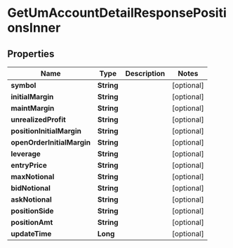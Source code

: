 

# GetUmAccountDetailResponsePositionsInner


## Properties

| Name | Type | Description | Notes |
|------------ | ------------- | ------------- | -------------|
|**symbol** | **String** |  |  [optional] |
|**initialMargin** | **String** |  |  [optional] |
|**maintMargin** | **String** |  |  [optional] |
|**unrealizedProfit** | **String** |  |  [optional] |
|**positionInitialMargin** | **String** |  |  [optional] |
|**openOrderInitialMargin** | **String** |  |  [optional] |
|**leverage** | **String** |  |  [optional] |
|**entryPrice** | **String** |  |  [optional] |
|**maxNotional** | **String** |  |  [optional] |
|**bidNotional** | **String** |  |  [optional] |
|**askNotional** | **String** |  |  [optional] |
|**positionSide** | **String** |  |  [optional] |
|**positionAmt** | **String** |  |  [optional] |
|**updateTime** | **Long** |  |  [optional] |



